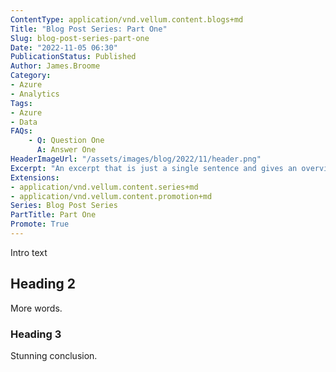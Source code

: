 ```yaml
---
ContentType: application/vnd.vellum.content.blogs+md
Title: "Blog Post Series: Part One"
Slug: blog-post-series-part-one
Date: "2022-11-05 06:30"
PublicationStatus: Published
Author: James.Broome
Category:
- Azure
- Analytics
Tags:
- Azure
- Data
FAQs:
    - Q: Question One
      A: Answer One
HeaderImageUrl: "/assets/images/blog/2022/11/header.png"
Excerpt: "An excerpt that is just a single sentence and gives an overview of the whole article; essentially a TLDR."
Extensions:
- application/vnd.vellum.content.series+md
- application/vnd.vellum.content.promotion+md
Series: Blog Post Series
PartTitle: Part One
Promote: True
---
```

Intro text

## Heading 2

More words.

### Heading 3

Stunning conclusion.